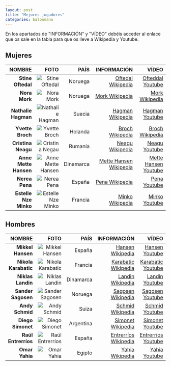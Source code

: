 ```yaml
---
layout: post
title: "Mejores jugadores"
categories: balonmano
---
```


En los apartados de "INFORMACIÓN" y "VÍDEO" debéis acceder al enlace que os sale en la tabla para que os lleve a Wikipedia y Youtube.

## Mujeres ##

|NOMBRE|FOTO|PAÍS|INFORMACIÓN|VÍDEO|
|-----:|-----:|-----:|-----:|-----:|
|**Stine Oftedal**|![Stine Oftedal](https://danieledufis.github.io/images_text/balonmano_oftedal.jpg)|Noruega|[Oftedal Wikipedia](https://es.wikipedia.org/wiki/Stine_Bredal_Oftedal)|[Ofteddal Youtube]()|
|**Nora Mork**|![Nora Mork](https://danieledufis.github.io/images_text/balonmano_mork.jpg)|Noruega|[Mork Wikipedia](https://es.wikipedia.org/wiki/Nora_M%C3%B8rk)|[Mork Wikipedia]()|
|**Nathalie Hagman**|![Nathalie Hagman](https://danieledufis.github.io/images_text/balonmano_hagman.jpg)|Suecia|[Hagman Wikipedia](https://en.wikipedia.org/wiki/Nathalie_Hagman)|[Hagman Youtube]()|
|**Yvette Broch**|![Yvette Broch](https://danieledufis.github.io/images_text/balonmano_bronch.jpg)|Holanda|[Broch Wikipedia](https://en.wikipedia.org/wiki/Yvette_Broch)|[Broch Wikipedia]()|
|**Cristina Neagu**|![Cristina Negau](https://danieledufis.github.io/images_text/balonmano_neagu.jpg)|Rumanía|[Neagu Wikipedia](https://en.wikipedia.org/wiki/Cristina_Neagu)|[Neagu Youtube]()|
|**Anne Mette Hansen**|![Anne Mette Hansen](https://danieledufis.github.io/images_text/balonmano_mette_hansen.jpg)|Dinamarca|[Mette Hansen Wikipedia](https://en.wikipedia.org/wiki/Anne_Mette_Hansen)|[Mette Hansen Youtube]()|
|**Nerea Pena**|![Nerea Pena](https://danieledufis.github.io/images_text/balonmano_nerea.jpeg)|España|[Pena Wikipedia](https://es.wikipedia.org/wiki/Nerea_Pena)|[Pena Youtube]()|
|**Estelle Nze Minko**|![Estelle Nze Minko](https://danieledufis.github.io/images_text/balonmano_minko.jpeg)|Francia|[Minko Wikipedia](https://en.wikipedia.org/wiki/Estelle_Nze_Minko)|[Minko Youtube]()|


## Hombres ##

|NOMBRE|FOTO|PAÍS|INFORMACIÓN|VÍDEO|
|-----:|-----:|-----:|-----:|-----:|
|**Mikkel Hansen**|![Mikkel Hansen](https://danieledufis.github.io/images_text/balonmano_mikel.jpg)|España|[Hansen Wikipedia](https://es.wikipedia.org/wiki/Mikkel_Hansen)|[Hansen Youtube]()|
|**Nikola Karabatic**|![Nikola Karabatic](https://danieledufis.github.io/images_text/balonmano_karabatic.jpg)|Francia|[Karabatic Wikipedia](https://es.wikipedia.org/wiki/Nikola_Karabati%C4%87)|[Karabatic Youtube]()|
|**Niklas Landin**|![Niklas Landin](https://danieledufis.github.io/images_text/balonmano_landin.jpg)|Dinamarca|[Landin Wikipedia](https://es.wikipedia.org/wiki/Niklas_Landin)|[Landin Youtube]()|
|**Sander Sagosen**|![Sander Sagosen](https://danieledufis.github.io/images_text/balonmano_sagosen.jpg)|Noruega|[Sagosen Wikipedia](https://es.wikipedia.org/wiki/Sander_Sagosen)|[Sagosen Youtube]()|
|**Andy Schmid**|![Andy Schmid](https://danieledufis.github.io/images_text/balonmano_schmid.jpg)|Suiza|[Schmid Wikipedia](https://es.wikipedia.org/wiki/Andy_Schmid_(balonmanista))|[Schmid Youtube]()|
|**Diego Simonet**|![Diego Simonet](https://danieledufis.github.io/images_text/balonmano_simonet.jpg)|Argentina|[Simonet Wikipedia](https://es.wikipedia.org/wiki/Diego_Simonet)|[Simonet Youtube]()| 
|**Raúl Entrerríos**|![Raúl Entrerríos](https://danieledufis.github.io/images_text/balonmano_entrerrios.jpg)|España|[Entrerríos Wikipedia](https://es.wikipedia.org/wiki/Ra%C3%BAl_Entrerr%C3%ADos)|[Entrerríos Youtube]()|
|**Omar Yahia**|![Omar Yahia](https://danieledufis.github.io/images_text/balonmano_yahia.jpg)|Egipto|[Yahia Wikipedia](https://es.wikipedia.org/wiki/Yahia_Omar)|[Yahia Youtube]()|


